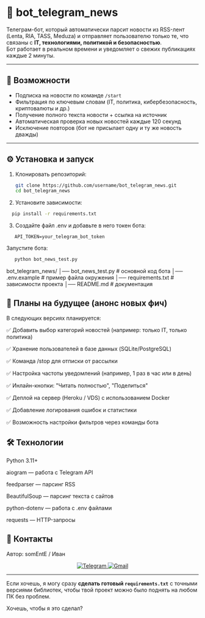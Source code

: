 # 🤖 bot_telegram_news

Телеграм-бот, который автоматически парсит новости из RSS-лент (Lenta, RIA, TASS, Meduza) и отправляет пользователю только те, что связаны с **IT, технологиями, политикой и безопасностью**.  
Бот работает в реальном времени и уведомляет о свежих публикациях каждые 2 минуты.

---

## 🚀 Возможности
- Подписка на новости по команде `/start`
- Фильтрация по ключевым словам (IT, политика, кибербезопасность, криптовалюты и др.)
- Получение полного текста новости + ссылка на источник
- Автоматическая проверка новых новостей каждые 120 секунд
- Исключение повторов (бот не присылает одну и ту же новость дважды)

---

## ⚙️ Установка и запуск
1. Клонировать репозиторий:
   ```bash
   git clone https://github.com/username/bot_telegram_news.git
   cd bot_telegram_news
   ```
   
2. Установите зависимости:
 ```bash
   pip install -r requirements.txt
 ```

3. Создайте файл .env и добавьте в него токен бота:
 ```
    API_TOKEN=your_telegram_bot_token
 ```

Запустите бота:
 ```bash
    python bot_news_test.py
 ```

bot_telegram_news/
│── bot_news_test.py    # основной код бота
│── .env.example        # пример файла окружения
│── requirements.txt    # зависимости проекта
│── README.md           # документация

## 🔮 Планы на будущее (анонс новых фич)
В следующих версиях планируется:

✅ Добавить выбор категорий новостей (например: только IT, только политика)

✅ Хранение пользователей в базе данных (SQLite/PostgreSQL)

✅ Команда /stop для отписки от рассылки

✅ Настройка частоты уведомлений (например, 1 раз в час или в день)

✅ Инлайн-кнопки: "Читать полностью", "Поделиться"

✅ Деплой на сервер (Heroku / VDS) с использованием Docker

✅ Добавление логирования ошибок и статистики

✅ Возможность настройки фильтров через команды бота

## 🛠 Технологии
Python 3.11+

aiogram
 — работа с Telegram API

feedparser
 — парсинг RSS

BeautifulSoup
 — парсинг текста с сайтов

python-dotenv
 — работа с .env файлами

requests
 — HTTP-запросы

 ## 🤝 Контакты
 Автор: somEntE / Иван

 <p align="center">
 <a href="https://t.me/@s0mEntE">
   <img src="https://img.shields.io/badge/Telegram-0088CC?style=for-the-badge&logo=telegram&logoColor=white" alt="Telegram">
  </a>
  <a href="mailto:ivanginin14@gmail.com">
    <img src="https://img.shields.io/badge/Gmail-D14836?style=for-the-badge&logo=gmail&logoColor=white" alt="Gmail">
  </a>
</p>

---

Если хочешь, я могу сразу **сделать готовый `requirements.txt`** с точными версиями библиотек, чтобы твой проект можно было поднять на любом ПК без проблем.  

Хочешь, чтобы я это сделал?
